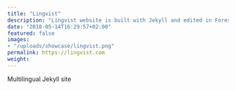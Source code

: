 ```yaml
---
title: "Lingvist"
description: "Lingvist website is built with Jekyll and edited in Forestry"
date: "2018-05-14T16:29:57+02:00"
featured: false
images:
- "/uploads/showcase/lingvist.png"
permalink: https://lingvist.com
weight:
---
```


Multilingual Jekyll site

